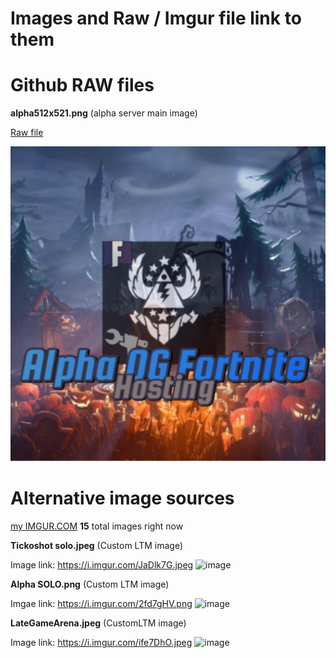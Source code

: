 # Images and Raw / Imgur file link to them

# Github RAW files


**alpha512x521.png** (alpha server main image)

[Raw file](https://raw.githubusercontent.com/Ducki67/ogfn-assets/main/alpha512x512.png)

![](https://raw.githubusercontent.com/Ducki67/ogfn-assets/main/alpha512x512.png)

# Alternative image sources
[my IMGUR.COM](https://imgur.com/user/Ducki67/posts)
**15** total images right now 

**Tickoshot solo.jpeg** (Custom LTM image)

Image link: https://i.imgur.com/JaDlk7G.jpeg
![image](https://github.com/user-attachments/assets/32220a6d-2ae5-483b-9536-7d3655d8c9d2)

**Alpha SOLO.png** (Custom LTM image)

Imgae link: https://i.imgur.com/2fd7gHV.png
![image](https://github.com/user-attachments/assets/a17ab3a3-1e3a-4904-9fd4-1b9962b65864)

**LateGameArena.jpeg** (CustomLTM image)

Image link: https://i.imgur.com/ife7DhO.jpeg
![image](https://github.com/user-attachments/assets/a5f3169d-db52-4eaa-a952-7c9dbde0e3c9)

